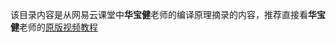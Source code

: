 该目录内容是从网易云课堂中**华宝健**老师的编译原理摘录的内容，推荐直接看**华宝健**老师的[原版视频教程](https://mooc.study.163.com/course/1000002001#/info)
